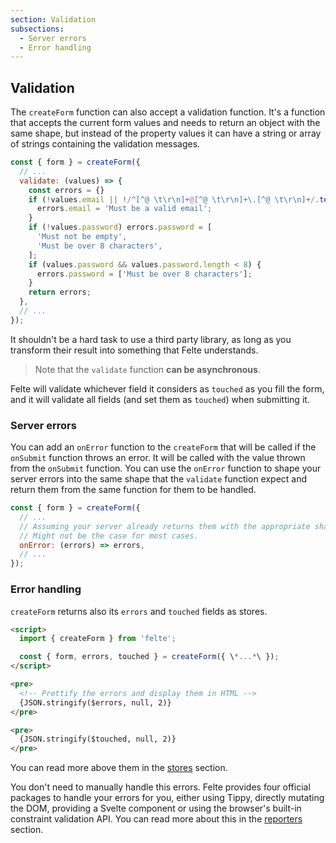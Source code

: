 ```yaml
---
section: Validation
subsections:
  - Server errors
  - Error handling
---
```


## Validation

The `createForm` function can also accept a validation function. It's a function that accepts the current form values and needs to return an object with the same shape, but instead of the property values it can have a string or array of strings containing the validation messages.

```javascript
const { form } = createForm({
  // ...
  validate: (values) => {
    const errors = {}
    if (!values.email || !/^[^@ \t\r\n]+@[^@ \t\r\n]+\.[^@ \t\r\n]+/.test(values.email)) {
      errors.email = 'Must be a valid email';
    }
    if (!values.password) errors.password = [
      'Must not be empty',
      'Must be over 8 characters',
    ];
    if (values.password && values.password.length < 8) {
      errors.password = ['Must be over 8 characters'];
    }
    return errors;
  },
  // ...
});
```

It shouldn't be a hard task to use a third party library, as long as you transform their result into something that Felte understands.

> Note that the `validate` function **can be asynchronous**.

Felte will validate whichever field it considers as `touched` as you fill the form, and it will validate all fields (and set them as `touched`) when submitting it.

### Server errors

You can add an `onError` function to the `createForm` that will be called if the `onSubmit` function throws an error. It will be called with the value thrown from the `onSubmit` function. You can use the `onError` function to shape your server errors into the same shape that the `validate` function expect and return them from the same function for them to be handled.

```javascript
const { form } = createForm({
  // ...
  // Assuming your server already returns them with the appropriate shape.
  // Might not be the case for most cases.
  onError: (errors) => errors,
  // ...
});
```

### Error handling

`createForm` returns also its `errors` and `touched` fields as stores.

```html
<script>
  import { createForm } from 'felte';

  const { form, errors, touched } = createForm({ \*...*\ });
</script>

<pre>
  <!-- Prettify the errors and display them in HTML -->
  {JSON.stringify($errors, null, 2)}
</pre>

<pre>
  {JSON.stringify($touched, null, 2)}
</pre>
```

You can read more above them in the [stores](docs#stores) section.

You don't need to manually handle this errors. Felte provides four official packages to handle your errors for you, either using Tippy, directly mutating the DOM, providing a Svelte component or using the browser's built-in constraint validation API. You can read more about this in the [reporters](docs#reporters) section.
